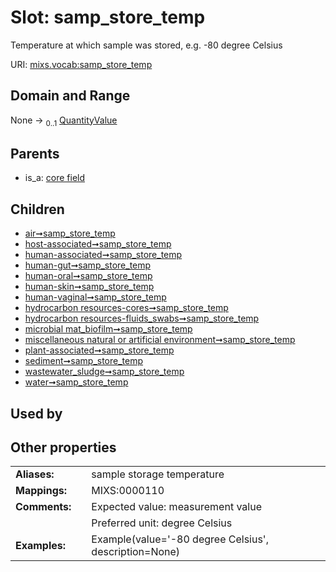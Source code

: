 
# Slot: samp_store_temp


Temperature at which sample was stored, e.g. -80 degree Celsius

URI: [mixs.vocab:samp_store_temp](https://w3id.org/mixs/vocab/samp_store_temp)


## Domain and Range

None &#8594;  <sub>0..1</sub> [QuantityValue](QuantityValue.md)

## Parents

 *  is_a: [core field](core_field.md)

## Children

 *  [air➞samp_store_temp](air_samp_store_temp.md)
 *  [host-associated➞samp_store_temp](host_associated_samp_store_temp.md)
 *  [human-associated➞samp_store_temp](human_associated_samp_store_temp.md)
 *  [human-gut➞samp_store_temp](human_gut_samp_store_temp.md)
 *  [human-oral➞samp_store_temp](human_oral_samp_store_temp.md)
 *  [human-skin➞samp_store_temp](human_skin_samp_store_temp.md)
 *  [human-vaginal➞samp_store_temp](human_vaginal_samp_store_temp.md)
 *  [hydrocarbon resources-cores➞samp_store_temp](hydrocarbon_resources_cores_samp_store_temp.md)
 *  [hydrocarbon resources-fluids_swabs➞samp_store_temp](hydrocarbon_resources_fluids_swabs_samp_store_temp.md)
 *  [microbial mat_biofilm➞samp_store_temp](microbial_mat_biofilm_samp_store_temp.md)
 *  [miscellaneous natural or artificial environment➞samp_store_temp](miscellaneous_natural_or_artificial_environment_samp_store_temp.md)
 *  [plant-associated➞samp_store_temp](plant_associated_samp_store_temp.md)
 *  [sediment➞samp_store_temp](sediment_samp_store_temp.md)
 *  [wastewater_sludge➞samp_store_temp](wastewater_sludge_samp_store_temp.md)
 *  [water➞samp_store_temp](water_samp_store_temp.md)

## Used by


## Other properties

|  |  |  |
| --- | --- | --- |
| **Aliases:** | | sample storage temperature |
| **Mappings:** | | MIXS:0000110 |
| **Comments:** | | Expected value: measurement value |
|  | | Preferred unit: degree Celsius |
| **Examples:** | | Example(value='-80 degree Celsius', description=None) |

